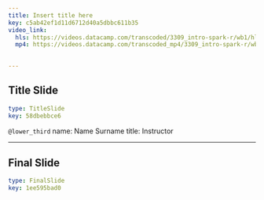 ```yaml
---
title: Insert title here
key: c5ab42ef1d11d6712d40a5dbbc611b35
video_link:
  hls: https://videos.datacamp.com/transcoded/3309_intro-spark-r/wb1/hls-ch4_1.master.m3u8
  mp4: https://videos.datacamp.com/transcoded_mp4/3309_intro-spark-r/wb1/ch4_1.mp4
  

---
```

## Title Slide

```yaml
type: TitleSlide
key: 58dbebbce6
```





`@lower_third`
name: Name Surname
title: Instructor




---
## Final Slide

```yaml
type: FinalSlide
key: 1ee595bad0
```








